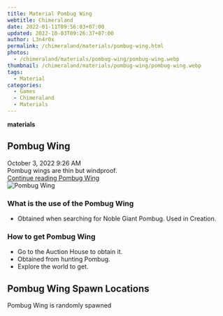 ```yaml
---
title: Material Pombug Wing
webtitle: Chimeraland
date: 2022-01-11T09:56:03+07:00
updated: 2022-10-03T09:26:37+07:00
author: L3n4r0x
permalink: /chimeraland/materials/pombug-wing.html
photos:
  - /chimeraland/materials/pombug-wing/pombug-wing.webp
thumbnail: /chimeraland/materials/pombug-wing/pombug-wing.webp
tags:
  - Material
categories:
  - Games
  - Chimeraland
  - Materials
---
```


<section id="bootstrap-wrapper">
  <link
    rel="stylesheet"
    href="https://cdn.statically.io/gh/dimaslanjaka/Web-Manajemen/40ac3225/css/bootstrap-4.5-wrapper.css"
  />
  <div
    class="row g-0 border rounded overflow-hidden flex-md-row mb-4 shadow-sm position-relative"
  >
    <div class="col p-4 d-flex flex-column position-static">
      <strong class="d-inline-block mb-2 text-success">materials</strong>
      <h2 class="mb-0">Pombug Wing</h2>
      <div class="mb-1 text-muted">October 3, 2022 9:26 AM</div>
      <div class="mb-2 border p-1">Pombug wings are thin but windproof.</div>
      <a
        href="/chimeraland/materials/pombug-wing.html"
        class="stretched-link d-none"
        >Continue reading Pombug Wing</a
      >
    </div>
    <div class="col-auto d-none d-lg-block">
      <img
        src="/chimeraland/materials/pombug-wing/pombug-wing.webp"
        alt="Pombug Wing"
      />
    </div>
  </div>
  <div class="row">
    <div class="col-lg-6 col-12 mb-2">
      <div class="card">
        <div class="card-body">
          <h3 class="card-title">What is the use of the Pombug Wing</h3>
          <div class="card-text">
            <ul>
              <li>
                Obtained when searching for Noble Giant Pombug. Used in
                Creation.
              </li>
            </ul>
          </div>
        </div>
      </div>
    </div>
    <div class="col-lg-6 col-12 mb-2">
      <div class="card">
        <div class="card-body">
          <h3 class="card-title">How to get Pombug Wing</h3>
          <div class="card-text">
            <ul>
              <li>Go to the Auction House to obtain it.</li>
              <li>Obtained from hunting Pombug.</li>
              <li>Explore the world to get.</li>
            </ul>
          </div>
        </div>
      </div>
    </div>
    <div class="col-12 mb-2">
      <h2>Pombug Wing Spawn Locations</h2>
      <p>Pombug Wing is randomly spawned</p>
    </div>
  </div>
</section>